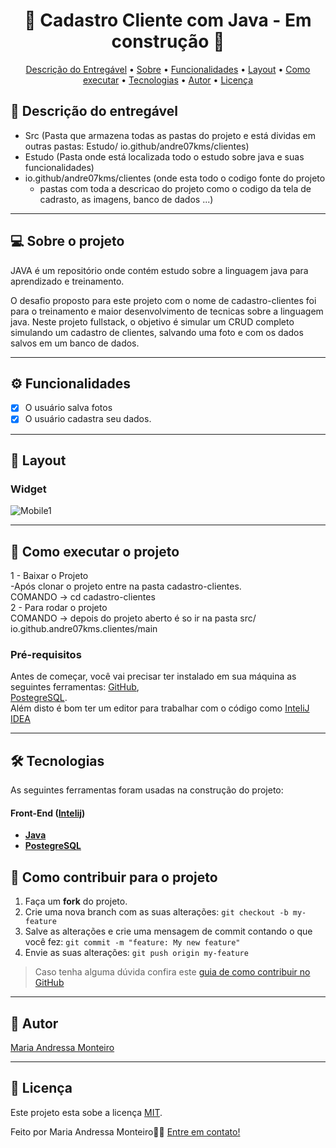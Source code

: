 
<!-- MODELO PROJETO EM ANDAMENTO -->
<h1 align="center"> 
	🚧 Cadastro Cliente com Java - Em construção 🚧
</h1>

<!-- ---------------------------------------------------------------------- -->


<!-- ---------------------------------------------------------------------- -->

<!-- MODELO MENU DE NAVEGAÇÃO -->
<p align="center">
 <a href="#-Descrição-do-entregável">Descrição do Entregável</a> •
 <a href="#-sobre-o-projeto">Sobre</a> •
 <a href="#-funcionalidades">Funcionalidades</a> •
 <a href="#-layout">Layout</a> • 
 <a href="#-como-executar-o-projeto">Como executar</a> • 
 <a href="#-tecnologias">Tecnologias</a> • 
 <a href="#-autor">Autor</a> • 
 <a href="#user-content--licença">Licença</a>
</p>

<!-- ---------------------------------------------------------------------- -->

<!-- MODELO DE DESCRIÇÃO -->
## 📄 Descrição do entregável

<!-- EXEMPLO DE DESCRIÇÃO DE UM PROJETO: -->
- Src (Pasta que armazena todas as pastas do projeto e está dividas em outras pastas: Estudo/ io.github/andre07kms/clientes)
- Estudo (Pasta onde está localizada todo o estudo sobre java e suas funcionalidades)
- io.github/andre07kms/clientes (onde esta todo o codigo fonte do projeto
  - pastas com toda a descricao do projeto como o codigo da tela de cadrasto, as imagens, banco de dados ...)
  
  

---

<!-- ---------------------------------------------------------------------- -->

<!-- MODELO DESCRIÇÃO SOBRE O PROJETO: -->
## 💻 Sobre o projeto

<!-- EXPLICA O MOTIVO DO PROJETO -->
JAVA é um repositório onde contém estudo sobre a linguagem java para aprendizado e treinamento.

O desafio proposto para este projeto com o nome de cadastro-clientes foi para o treinamento e maior desenvolvimento de tecnicas sobre a linguagem java. Neste projeto fullstack, o objetivo é simular um CRUD completo simulando um cadastro de clientes, salvando uma foto e com os dados salvos em um banco de dados.

<!-- LINHA DE DIVISÃO: -->
---

<!-- ---------------------------------------------------------------------- -->

<!-- MODELO FUNCIONALIDADES: -->
## ⚙️ Funcionalidades

<!-- EXEMPLO DE FUNCIONALIDADES: -->
- [x] O usuário salva fotos
- [x] O usuário cadastra seu dados. 

---

<!-- ---------------------------------------------------------------------- -->

<!-- EXEMPLO DE LAYOUT: -->
## 🎨 Layout

### Widget

<!-- AQUI VOCÊ PASSA O CAMINHO DA IMAGEM -->
![Mobile1](https://github.com/user-attachments/assets/4b83adc5-30a0-4034-a0a2-4520c396bd29)<br>


---

<!-- ---------------------------------------------------------------------- -->

<!-- MODELO DE COMO EXECUTAR O PROJETO -->
## 🚀 Como executar o projeto

1 - Baixar o Projeto <br>
 -Após clonar o projeto entre na pasta cadastro-clientes. <br>
 COMANDO -> cd cadastro-clientes  <br>
2 - Para rodar o projeto  <br>
 COMANDO -> depois do projeto aberto é so ir na pasta src/
 io.github.andre07kms.clientes/main

<!-- ---------------------------------------------------------------------- -->

<!-- MODELO DE PRÉ REQUISITOS -->
### Pré-requisitos

Antes de começar, você vai precisar ter instalado em sua máquina as seguintes ferramentas:
[GitHub](https://github.com/), <br>
[PostegreSQL](https://www.postgresql.org/download/). <br>
Além disto é bom ter um editor para trabalhar com o código como [InteliJ IDEA](https://www.jetbrains.com/idea/download/?section=windows)

---

<!-- ---------------------------------------------------------------------- -->

<!-- MODELO DE TECNOLOGIAS -->
## 🛠 Tecnologias

As seguintes ferramentas foram usadas na construção do projeto:

#### **Front-End**  ([Intelij](https://laravel.com/docs/11.x)) 

-   **[Java](https://www.java.com/pt-BR/)**
-   **[PostegreSQL](https://www.postgresql.org/download/)**
  

<!-- ---------------------------------------------------------------------- -->

<!-- MODELO DE COMO CONTRIBUIR PARA O PROJETO -->
## 💪 Como contribuir para o projeto

1. Faça um **fork** do projeto.
2. Crie uma nova branch com as suas alterações: `git checkout -b my-feature`
3. Salve as alterações e crie uma mensagem de commit contando o que você fez: `git commit -m "feature: My new feature"`
4. Envie as suas alterações: `git push origin my-feature`
> Caso tenha alguma dúvida confira este [guia de como contribuir no GitHub](./CONTRIBUTING.md)

---

<!-- ---------------------------------------------------------------------- -->

<!-- MODELO DE AUTOR-->
## 🦸 Autor

<a href="https://www.linkedin.com/in/maria-andressa-monteiro11/">
Maria Andressa Monteiro</a>
 <br />
 
---

<!-- ---------------------------------------------------------------------- -->

<!-- MODELO DE LICENÇA -->
## 📝 Licença

Este projeto esta sobe a licença [MIT](./LICENSE).

Feito por Maria Andressa Monteiro👋🏽 [Entre em contato!](https://www.linkedin.com/in/maria-andressa-monteiro11/)

